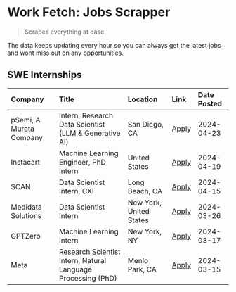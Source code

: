 # Work Fetch: Jobs Scrapper
> Scrapes everything at ease

The data keeps updating every hour so you can always get the latest jobs and wont miss out on any opportunities.

## SWE Internships
<!--START_SECTION:workfetch-->
| Company                 | Title                                                        | Location                | Link                                                                                                                                                                                                                                                                           | Date Posted   |
|:------------------------|:-------------------------------------------------------------|:------------------------|:-------------------------------------------------------------------------------------------------------------------------------------------------------------------------------------------------------------------------------------------------------------------------------|:--------------|
| pSemi, A Murata Company | Intern, Research Data Scientist (LLM & Generative AI)        | San Diego, CA           | [Apply](https://www.linkedin.com/jobs/view/intern-research-data-scientist-llm-generative-ai-at-psemi-a-murata-company-3887074168?position=4&pageNum=0&refId=kyTi%2F73YzSDrWnN%2FZNxE2w%3D%3D&trackingId=o7lWtshQ2DqAxrsgSEcqow%3D%3D&trk=public_jobs_jserp-result_search-card) | 2024-04-23    |
| Instacart               | Machine Learning Engineer, PhD Intern                        | United States           | [Apply](https://www.linkedin.com/jobs/view/machine-learning-engineer-phd-intern-at-instacart-3901991739?position=2&pageNum=0&refId=kyTi%2F73YzSDrWnN%2FZNxE2w%3D%3D&trackingId=0pxeyEh6Dacv5stLXFI1pw%3D%3D&trk=public_jobs_jserp-result_search-card)                          | 2024-04-19    |
| SCAN                    | Data Scientist Intern, CXI                                   | Long Beach, CA          | [Apply](https://www.linkedin.com/jobs/view/data-scientist-intern-cxi-at-scan-3899690492?position=9&pageNum=0&refId=kyTi%2F73YzSDrWnN%2FZNxE2w%3D%3D&trackingId=8001wm%2FkNDRX4AT%2BUeB%2FyA%3D%3D&trk=public_jobs_jserp-result_search-card)                                    | 2024-04-15    |
| Medidata Solutions      | Data Scientist Intern                                        | New York, United States | [Apply](https://www.linkedin.com/jobs/view/data-scientist-intern-at-medidata-solutions-3810253704?position=8&pageNum=0&refId=kyTi%2F73YzSDrWnN%2FZNxE2w%3D%3D&trackingId=t61mxgda%2BpFF270Cxh4uhg%3D%3D&trk=public_jobs_jserp-result_search-card)                              | 2024-03-26    |
| GPTZero                 | Machine Learning Intern                                      | New York, NY            | [Apply](https://www.linkedin.com/jobs/view/machine-learning-intern-at-gptzero-3860723963?position=7&pageNum=0&refId=kyTi%2F73YzSDrWnN%2FZNxE2w%3D%3D&trackingId=vGFDSMj%2BfNnBKEZlZgzoog%3D%3D&trk=public_jobs_jserp-result_search-card)                                       | 2024-03-17    |
| Meta                    | Research Scientist Intern, Natural Language Processing (PhD) | Menlo Park, CA          | [Apply](https://www.linkedin.com/jobs/view/research-scientist-intern-natural-language-processing-phd-at-meta-3858718375?position=10&pageNum=0&refId=kyTi%2F73YzSDrWnN%2FZNxE2w%3D%3D&trackingId=HrA8SP0Qvt%2B42ftJ8gIaMA%3D%3D&trk=public_jobs_jserp-result_search-card)       | 2024-03-15    |
<!--END_SECTION:workfetch-->
